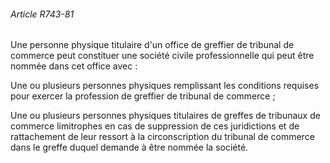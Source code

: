 ###### Article R743-81

Une personne physique titulaire d'un office de greffier de tribunal de commerce peut constituer une société civile professionnelle qui peut être nommée dans cet office avec :

Une ou plusieurs personnes physiques remplissant les conditions requises pour exercer la profession de greffier de tribunal de commerce ;

Une ou plusieurs personnes physiques titulaires de greffes de tribunaux de commerce limitrophes en cas de suppression de ces juridictions et de rattachement de leur ressort à la circonscription du tribunal de commerce dans le greffe duquel demande à être nommée la société.

